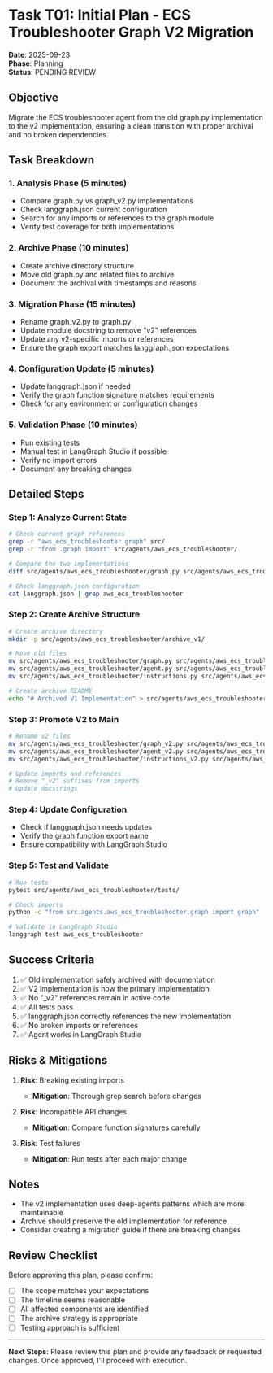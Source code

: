 # Task T01: Initial Plan - ECS Troubleshooter Graph V2 Migration

**Date**: 2025-09-23  
**Phase**: Planning  
**Status**: PENDING REVIEW

## Objective

Migrate the ECS troubleshooter agent from the old graph.py implementation to the v2 implementation, ensuring a clean transition with proper archival and no broken dependencies.

## Task Breakdown

### 1. Analysis Phase (5 minutes)
- Compare graph.py vs graph_v2.py implementations
- Check langgraph.json current configuration
- Search for any imports or references to the graph module
- Verify test coverage for both implementations

### 2. Archive Phase (10 minutes)
- Create archive directory structure
- Move old graph.py and related files to archive
- Document the archival with timestamps and reasons

### 3. Migration Phase (15 minutes)
- Rename graph_v2.py to graph.py
- Update module docstring to remove "v2" references
- Update any v2-specific imports or references
- Ensure the graph export matches langgraph.json expectations

### 4. Configuration Update (5 minutes)
- Update langgraph.json if needed
- Verify the graph function signature matches requirements
- Check for any environment or configuration changes

### 5. Validation Phase (10 minutes)
- Run existing tests
- Manual test in LangGraph Studio if possible
- Verify no import errors
- Document any breaking changes

## Detailed Steps

### Step 1: Analyze Current State
```bash
# Check current graph references
grep -r "aws_ecs_troubleshooter.graph" src/
grep -r "from .graph import" src/agents/aws_ecs_troubleshooter/

# Compare the two implementations
diff src/agents/aws_ecs_troubleshooter/graph.py src/agents/aws_ecs_troubleshooter/graph_v2.py

# Check langgraph.json configuration
cat langgraph.json | grep aws_ecs_troubleshooter
```

### Step 2: Create Archive Structure
```bash
# Create archive directory
mkdir -p src/agents/aws_ecs_troubleshooter/archive_v1/

# Move old files
mv src/agents/aws_ecs_troubleshooter/graph.py src/agents/aws_ecs_troubleshooter/archive_v1/
mv src/agents/aws_ecs_troubleshooter/agent.py src/agents/aws_ecs_troubleshooter/archive_v1/
mv src/agents/aws_ecs_troubleshooter/instructions.py src/agents/aws_ecs_troubleshooter/archive_v1/

# Create archive README
echo "# Archived V1 Implementation" > src/agents/aws_ecs_troubleshooter/archive_v1/README.md
```

### Step 3: Promote V2 to Main
```bash
# Rename v2 files
mv src/agents/aws_ecs_troubleshooter/graph_v2.py src/agents/aws_ecs_troubleshooter/graph.py
mv src/agents/aws_ecs_troubleshooter/agent_v2.py src/agents/aws_ecs_troubleshooter/agent.py
mv src/agents/aws_ecs_troubleshooter/instructions_v2.py src/agents/aws_ecs_troubleshooter/instructions.py

# Update imports and references
# Remove "_v2" suffixes from imports
# Update docstrings
```

### Step 4: Update Configuration
- Check if langgraph.json needs updates
- Verify the graph function export name
- Ensure compatibility with LangGraph Studio

### Step 5: Test and Validate
```bash
# Run tests
pytest src/agents/aws_ecs_troubleshooter/tests/

# Check imports
python -c "from src.agents.aws_ecs_troubleshooter.graph import graph"

# Validate in LangGraph Studio
langgraph test aws_ecs_troubleshooter
```

## Success Criteria

1. ✅ Old implementation safely archived with documentation
2. ✅ V2 implementation is now the primary implementation
3. ✅ No "_v2" references remain in active code
4. ✅ All tests pass
5. ✅ langgraph.json correctly references the new implementation
6. ✅ No broken imports or references
7. ✅ Agent works in LangGraph Studio

## Risks & Mitigations

1. **Risk**: Breaking existing imports
   - **Mitigation**: Thorough grep search before changes
   
2. **Risk**: Incompatible API changes
   - **Mitigation**: Compare function signatures carefully
   
3. **Risk**: Test failures
   - **Mitigation**: Run tests after each major change

## Notes

- The v2 implementation uses deep-agents patterns which are more maintainable
- Archive should preserve the old implementation for reference
- Consider creating a migration guide if there are breaking changes

## Review Checklist

Before approving this plan, please confirm:
- [ ] The scope matches your expectations
- [ ] The timeline seems reasonable
- [ ] All affected components are identified
- [ ] The archive strategy is appropriate
- [ ] Testing approach is sufficient

---

**Next Steps**: Please review this plan and provide any feedback or requested changes. Once approved, I'll proceed with execution.
